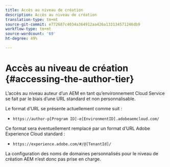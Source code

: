 ```yaml
---
title: Accès au niveau de création
description: Accès au niveau de création
translation-type: tm+mt
source-git-commit: e772687c4034a364912aa426a133134571246db9
workflow-type: tm+mt
source-wordcount: '69'
ht-degree: 49%

---
```



# Accès au niveau de création {#accessing-the-author-tier}

L’accès au niveau auteur d’un AEM en tant qu’environnement Cloud Service se fait par le biais d’une URL standard et non personnalisable.

Le format d’URL se présente actuellement comme suit :

* `https://author-p[Program ID]-e[EnvironmentID].adobeaemcloud.com/`

Ce format sera éventuellement remplacé par un format d’URL Adobe Experience Cloud standard :

* `https://experience.adobe.com/#/@[TenantId]/`

La configuration des noms de domaines personnalisés pour le niveau de création AEM n’est donc pas prise en charge.
